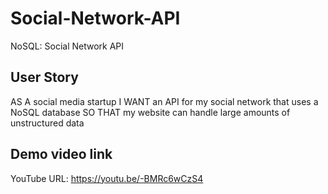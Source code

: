 # Social-Network-API
NoSQL: Social Network API

## User Story
AS A social media startup
I WANT an API for my social network that uses a NoSQL database
SO THAT my website can handle large amounts of unstructured data

## Demo video link
YouTube URL: https://youtu.be/-BMRc6wCzS4 
